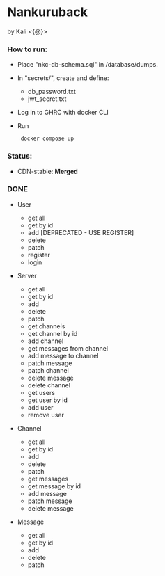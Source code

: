 # Nankuruback
by Kali <{@}>

### How to run:

 - Place "nkc-db-schema.sql" in /database/dumps.
 - In "secrets/", create and define:
    - db_password.txt
    - jwt_secret.txt
 - Log in to GHRC with docker CLI
 - Run

        docker compose up

### Status:
- CDN-stable: **Merged**

### DONE
- User
    - get all
    - get by id
    - add [DEPRECATED - USE REGISTER]
    - delete
    - patch
    - register
    - login

- Server
    - get all
    - get by id
    - add 
    - delete 
    - patch 
    - get channels
    - get channel by id
    - add channel
    - get messages from channel
    - add message to channel
    - patch message
    - patch channel
    - delete message
    - delete channel
    - get users
    - get user by id
    - add user
    - remove user

- Channel
    - get all
    - get by id
    - add
    - delete
    - patch
    - get messages
    - get message by id
    - add message
    - patch message
    - delete message

- Message
    - get all
    - get by id
    - add
    - delete
    - patch

